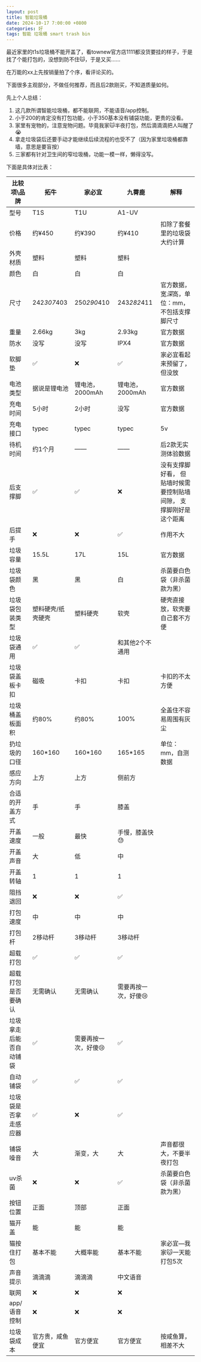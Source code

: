 ```yaml
---
layout: post
title: 智能垃圾桶
date: 2024-10-17 7:00:00 +0800
categories: 好
tags: 智能 垃圾桶 smart trash bin
---
```


最近家里的t1s垃圾桶不能开盖了，看townew官方店1111都没货要挂的样子，于是找了个能打包的，没想到防不住🐱，于是又买……

在万能的xx上先按销量拍了个序，看评论买的。

下面很多主观部分，不做任何推荐，而且后2款刚买，不知道质量如何。

先上个人总结：
1. 这几款所谓智能垃圾桶，都不能联网，不能语音/app控制。
2. 小于200的肯定没有打包功能，小于350基本没有铺袋功能，更贵的没看。
3. 家里有宠物的，注意宠物问题。毕竟我家🐱半夜打包，然后滴滴滴把人叫醒了😭
4. 拿走垃圾袋后还要手动才能继续后续流程的也受不了（因为家里垃圾桶都靠墙，意思是要盲按）
5. 三家都有针对卫生间的窄垃圾桶，功能一模一样，懒得没写。

下面是具体对比表：


| 比较项\品牌      | 拓牛          | 家必宜         | 九霄鹿         | 解释                       |
|-------------|-------------|-------------|-------------|--------------------------|
| 型号          | T1S         | T1U         | A1-UV       |                          |
| 价格          | 约¥450       | 约¥390       | 约¥410       | 扣除了套餐里的垃圾袋大约计算           |
| 外壳材质        | 塑料          | 塑料          | 塑料          |                          |
| 颜色          | 白           | 白           | 白           |                          |
| 尺寸          | 242*307*403 | 250*290*410 | 243*282*411 | 官方数据，宽*深*高，单位：mm，不包括支撑脚尺寸       |
| 重量          | 2.66kg      | 3kg         | 2.93kg      | 官方数据                     |
| 防水          | 没写          | 没写          | IPX4        | 官方数据                     |
| 软脚垫         | ✅           | ❌           | ✅           | 家必宜看起来预留了，但没放            |
| 电池类型        | 据说是锂电池      | 锂电池，2000mAh | 锂电池，2000mAh | 官方数据                     |
| 充电时间        | 5小时         | 2小时         | 没写          | 官方数据                     |
| 充电接口        | typec       | typec       | typec       | 5v                       |
| 待机时间        | 约1个月        | ——          | ——          | 后2款无实测体验数据               |
| 后支撑脚        | ✅           | ✅           | ❌           | 没有支撑脚好看， 但贴墙时候需要控制贴墙间隙， 支撑脚刚好是这个距离|
| 后提手         | ❌           | ❌           | ✅           | 作用不大                     |
| 垃圾容量        | 15.5L       | 17L         | 15L         | 官方数据                     |
| 垃圾袋颜色       | 黑           | 黑           | 白           | 杀菌要白色袋（非杀菌款为黑）           |
| 垃圾袋包装类型     | 塑料硬壳/纸壳硬壳   | 塑料硬壳        | 软壳          | 硬壳直接放，软壳要自己套不方便          |
| 垃圾袋通用       | ✅           | ✅           | 和其他2个不通用    |           |
| 垃圾袋盖板卡扣     | 磁吸          | 卡扣          | 卡扣          | 卡扣的不太方便                  |
| 垃圾桶盖板面积     | 约80%        | 约80%        | 100%        | 全盖住不容易周围有灰尘              |
| 扔垃圾的口径      | 160*160     | 160*160     | 165*165     | 单位：mm，自测数据               |
| 感应方向        | 上方          | 上方          | 侧前方         |                          |
| 合适的开盖方式     | 手           | 手           | 膝盖          |                          |
| 开盖速度        | 一般          | 最快          | 手慢，膝盖快😓    |                          |
| 开盖声音        | 大           | 低           | 中           |                          |
| 开盖转轴        | 1           | 1           | 1           |                          |
| 阻挡退回        | ❌           | ❌           | ✅           |                          |
| 打包速度        | 中           | 中           | 中           |                          |
| 打包杆         | 2移动杆        | 3移动杆        | 3移动杆        |                          |
| 超载打包        | ✅           | ✅           | ✅           |                          |
| 超载打包是否要确认   | 无需确认        | 无需确认        | 需要再按一次，好傻😢 |                          |
| 垃圾拿走后能否自动铺袋 | ✅           | 需要再按一次，好傻😢 | ✅           |                          |
| 自动铺袋        | ✅           | ✅           | ✅           |                          |
| 垃圾袋是否拿走感应器  | ✅           | ❌           | ✅           |                          |
| 铺袋噪音        | 大           | 渐变，大        | 大           | 声音都很大，不要半夜打包             |
| uv杀菌        | ❌           | ❌           | ✅           | 杀菌要白色袋（非杀菌款为黑）           |
| 按钮位置        | 正面          | 顶部          | 正面          |                          |
| 猫开盖         | 能           | 能           | 能           |                          |
| 猫按住打包       | 基本不能        | 大概率能        | 基本不能        | 家必宜—我家🐱一天能打包5次          |
| 声音提示        | 滴滴滴         | 滴滴滴         | 中文语音        |                          |
| 联网          | ❌           | ❌           | ❌           |                          |
| app/语音控制    | ❌           | ❌           | ❌           |                          |
| 垃圾袋成本       | 官方贵，咸鱼便宜    | 官方便宜        | 官方便宜        | 按咸鱼算，相差不大                |

